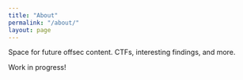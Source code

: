 ```yaml
---
title: "About"
permalink: "/about/"
layout: page
---
```


Space for future offsec content. CTFs, interesting findings, and more.

Work in progress!